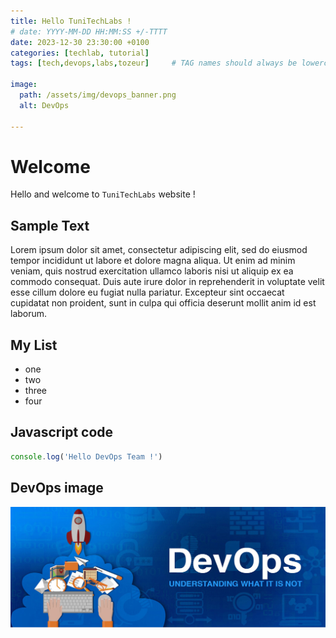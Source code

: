 ```yaml
---
title: Hello TuniTechLabs !
# date: YYYY-MM-DD HH:MM:SS +/-TTTT
date: 2023-12-30 23:30:00 +0100
categories: [techlab, tutorial]
tags: [tech,devops,labs,tozeur]     # TAG names should always be lowercase

image:
  path: /assets/img/devops_banner.png
  alt: DevOps

---
```


# Welcome
Hello and welcome to `TuniTechLabs` website !

## Sample Text
Lorem ipsum dolor sit amet, consectetur adipiscing elit, sed do eiusmod tempor incididunt ut labore et dolore magna aliqua. Ut enim ad minim veniam, quis nostrud exercitation ullamco laboris nisi ut aliquip ex ea commodo consequat. Duis aute irure dolor in reprehenderit in voluptate velit esse cillum dolore eu fugiat nulla pariatur. Excepteur sint occaecat cupidatat non proident, sunt in culpa qui officia deserunt mollit anim id est laborum.

## My List
* one
* two
* three
* four

## Javascript code
```javascript
console.log('Hello DevOps Team !')
```
## DevOps image
<!-- ![DevOps image](/assets/img/sample/mockup.png){: w="700" h="400" } -->
![DevOps image](/assets/img/devops_banner.jpg)
